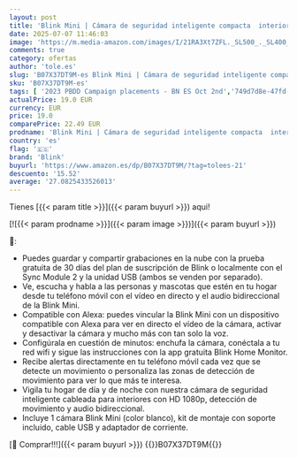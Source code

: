 ```yaml
---
layout: post
title: 'Blink Mini | Cámara de seguridad inteligente compacta  interior  cableada  vídeo HD 1080p  detección de movimiento  audio bidireccional  fácil de configurar  compatible con Alexa | 1 cámara  blanco '
date: 2025-07-07 11:46:03
image: 'https://m.media-amazon.com/images/I/21RA3Xt7ZFL._SL500_._SL400_.jpg'
comments: true
category: ofertas
author: 'tole.es'
slug: 'B07X37DT9M-es Blink Mini | Cámara de seguridad inteligente compacta...'
sku: 'B07X37DT9M-es'
tags: [ '2023 PBDD Campaign placements - BN ES Oct 2nd','749d7d8e-47fd-431e-8b51-348b70f767e2_0','749d7d8e-47fd-431e-8b51-348b70f767e2_101','Arborist Merchandising Root','Blink','Blink Mini','Cámaras Blink','Cámaras Ring y Blink','Detectores de movimiento','Dispositivos Amazon','Dispositivos Amazon y Accesorios','Dispositivos Amazon y accesorios','Electrónica','Los favoritos de nuestros clientes: Electrónica','Oferta anticipada de Black Friday','Prime Day Early Access Campaign Placements','Seguridad del hogar','Seguridad e iluminación para hogar inteligente','Self Service','Special Features Stores','alexa','blink','e97153f7-7531-4959-bcaa-edabbf48d7f8_0','e97153f7-7531-4959-bcaa-edabbf48d7f8_101','e97153f7-7531-4959-bcaa-edabbf48d7f8_1301','e97153f7-7531-4959-bcaa-edabbf48d7f8_1501','e97153f7-7531-4959-bcaa-edabbf48d7f8_2201','e97153f7-7531-4959-bcaa-edabbf48d7f8_2501','e97153f7-7531-4959-bcaa-edabbf48d7f8_6501','e97153f7-7531-4959-bcaa-edabbf48d7f8_7201','e97153f7-7531-4959-bcaa-edabbf48d7f8_8101','e97153f7-7531-4959-bcaa-edabbf48d7f8_8401','e97153f7-7531-4959-bcaa-edabbf48d7f8_8701','🇪🇸', ]
actualPrice: 19.0 EUR
currency: EUR
price: 19.0
comparePrice: 22.49 EUR
prodname: 'Blink Mini | Cámara de seguridad inteligente compacta  interior  cableada  vídeo HD 1080p  detección de movimiento  audio bidireccional  fácil de configurar  compatible con Alexa | 1 cámara  blanco '
country: 'es'
flag: '🇪🇸'
brand: 'Blink'
buyurl: 'https://www.amazon.es/dp/B07X37DT9M/?tag=tolees-21'
descuento: '15.52'
average: '27.0825433526013'
---
```


Tienes [{{< param title >}}]({{< param buyurl >}}) aqui!

[![{{< param prodname >}}]({{< param image >}})]({{< param buyurl >}})

🔎:

- Puedes guardar y compartir grabaciones en la nube con la prueba gratuita de 30 días del plan de suscripción de Blink o localmente con el Sync Module 2 y la unidad USB (ambos se venden por separado).
- Ve, escucha y habla a las personas y mascotas que estén en tu hogar desde tu teléfono móvil con el vídeo en directo y el audio bidireccional de la Blink Mini.
- Compatible con Alexa: puedes vincular la Blink Mini con un dispositivo compatible con Alexa para ver en directo el vídeo de la cámara, activar y desactivar la cámara y mucho más con tan solo la voz.
- Configúrala en cuestión de minutos: enchufa la cámara, conéctala a tu red wifi y sigue las instrucciones con la app gratuita Blink Home Monitor.
- Recibe alertas directamente en tu teléfono móvil cada vez que se detecte un movimiento o personaliza las zonas de detección de movimiento para ver lo que más te interesa.
- Vigila tu hogar de día y de noche con nuestra cámara de seguridad inteligente cableada para interiores con HD 1080p, detección de movimiento y audio bidireccional.
- Incluye 1 cámara Blink Mini (color blanco), kit de montaje con soporte incluido, cable USB y adaptador de corriente.

[🛒 Comprar!!!]({{< param buyurl >}})
{{<world>}}B07X37DT9M{{</world>}}
